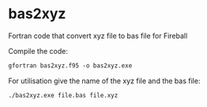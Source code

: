 # bas2xyz
Fortran code that convert xyz file to bas file for Fireball <br />

Compile the code:
```markdown
gfortran bas2xyz.f95 -o bas2xyz.exe
```

For utilisation give the name of the xyz file and the bas file:
```markdown
./bas2xyz.exe file.bas file.xyz
```

